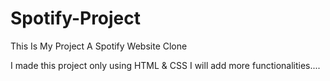 # Spotify-Project
This Is My Project A Spotify Website Clone

I made this project only using HTML & CSS 
I will add more functionalities....
